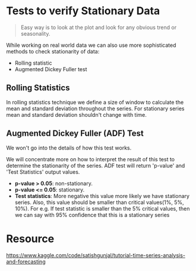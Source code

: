 # Tests to verify Stationary Data

> Easy way is to look at the plot and look for any obvious trend or seasonality.

While working on real world data we can also use more sophisticated methods to check stationarity of data:

- Rolling statistic
- Augmented Dickey Fuller test

## Rolling Statistics
In rolling statistics technique we define a size of window to calculate the mean and standard deviation throughout the series. For stationary series mean and standard deviation shouldn't change with time.

## Augmented Dickey Fuller (ADF) Test

We won't go into the details of how this test works.

We will concentrate more on how to interpret the result of this test to determine the stationarity of the series. ADF test will return 'p-value' and 'Test Statistics' output values.

- **p-value > 0.05**: non-stationary.
- **p-value <= 0.05**: stationary.
- **Test statistics**: More negative this value more likely we have stationary series. Also, this value should be smaller than critical values(1%, 5%, 10%). For e.g. If test statistic is smaller than the 5% critical values, then we can say with 95% confidence that this is a stationary series

# Resource

https://www.kaggle.com/code/satishgunjal/tutorial-time-series-analysis-and-forecasting